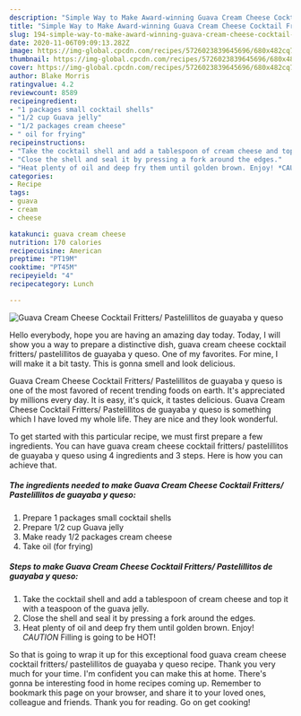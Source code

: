 ```yaml
---
description: "Simple Way to Make Award-winning Guava Cream Cheese Cocktail Fritters/ Pastelillitos de guayaba y queso"
title: "Simple Way to Make Award-winning Guava Cream Cheese Cocktail Fritters/ Pastelillitos de guayaba y queso"
slug: 194-simple-way-to-make-award-winning-guava-cream-cheese-cocktail-fritters-pastelillitos-de-guayaba-y-queso
date: 2020-11-06T09:09:13.282Z
image: https://img-global.cpcdn.com/recipes/5726023839645696/680x482cq70/guava-cream-cheese-cocktail-fritters-pastelillitos-de-guayaba-y-queso-recipe-main-photo.jpg
thumbnail: https://img-global.cpcdn.com/recipes/5726023839645696/680x482cq70/guava-cream-cheese-cocktail-fritters-pastelillitos-de-guayaba-y-queso-recipe-main-photo.jpg
cover: https://img-global.cpcdn.com/recipes/5726023839645696/680x482cq70/guava-cream-cheese-cocktail-fritters-pastelillitos-de-guayaba-y-queso-recipe-main-photo.jpg
author: Blake Morris
ratingvalue: 4.2
reviewcount: 8589
recipeingredient:
- "1 packages small cocktail shells"
- "1/2 cup Guava jelly"
- "1/2 packages cream cheese"
- " oil for frying"
recipeinstructions:
- "Take the cocktail shell and add a tablespoon of cream cheese and top it with a teaspoon of the guava jelly."
- "Close the shell and seal it by pressing a fork around the edges."
- "Heat plenty of oil and deep fry them until golden brown. Enjoy! *CAUTION* Filling is going to be HOT!"
categories:
- Recipe
tags:
- guava
- cream
- cheese

katakunci: guava cream cheese 
nutrition: 170 calories
recipecuisine: American
preptime: "PT19M"
cooktime: "PT45M"
recipeyield: "4"
recipecategory: Lunch

---
```



![Guava Cream Cheese Cocktail Fritters/ Pastelillitos de guayaba y queso](https://img-global.cpcdn.com/recipes/5726023839645696/680x482cq70/guava-cream-cheese-cocktail-fritters-pastelillitos-de-guayaba-y-queso-recipe-main-photo.jpg)

Hello everybody, hope you are having an amazing day today. Today, I will show you a way to prepare a distinctive dish, guava cream cheese cocktail fritters/ pastelillitos de guayaba y queso. One of my favorites. For mine, I will make it a bit tasty. This is gonna smell and look delicious.



Guava Cream Cheese Cocktail Fritters/ Pastelillitos de guayaba y queso is one of the most favored of recent trending foods on earth. It's appreciated by millions every day. It is easy, it's quick, it tastes delicious. Guava Cream Cheese Cocktail Fritters/ Pastelillitos de guayaba y queso is something which I have loved my whole life. They are nice and they look wonderful.


To get started with this particular recipe, we must first prepare a few ingredients. You can have guava cream cheese cocktail fritters/ pastelillitos de guayaba y queso using 4 ingredients and 3 steps. Here is how you can achieve that.

<!--inarticleads1-->

##### The ingredients needed to make Guava Cream Cheese Cocktail Fritters/ Pastelillitos de guayaba y queso:

1. Prepare 1 packages small cocktail shells
1. Prepare 1/2 cup Guava jelly
1. Make ready 1/2 packages cream cheese
1. Take  oil (for frying)




<!--inarticleads2-->

##### Steps to make Guava Cream Cheese Cocktail Fritters/ Pastelillitos de guayaba y queso:

1. Take the cocktail shell and add a tablespoon of cream cheese and top it with a teaspoon of the guava jelly.
1. Close the shell and seal it by pressing a fork around the edges.
1. Heat plenty of oil and deep fry them until golden brown. Enjoy! *CAUTION* Filling is going to be HOT!




So that is going to wrap it up for this exceptional food guava cream cheese cocktail fritters/ pastelillitos de guayaba y queso recipe. Thank you very much for your time. I'm confident you can make this at home. There's gonna be interesting food in home recipes coming up. Remember to bookmark this page on your browser, and share it to your loved ones, colleague and friends. Thank you for reading. Go on get cooking!
